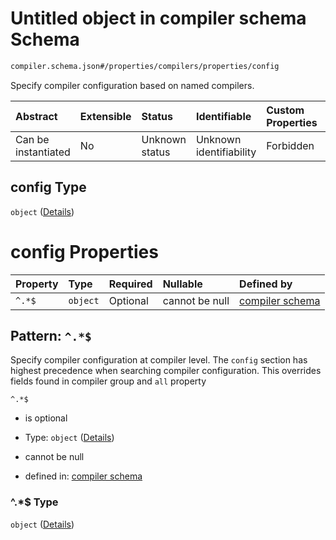 # Untitled object in compiler schema Schema

```txt
compiler.schema.json#/properties/compilers/properties/config
```

Specify compiler configuration based on named compilers.

| Abstract            | Extensible | Status         | Identifiable            | Custom Properties | Additional Properties | Access Restrictions | Defined In                                                                  |
| :------------------ | :--------- | :------------- | :---------------------- | :---------------- | :-------------------- | :------------------ | :-------------------------------------------------------------------------- |
| Can be instantiated | No         | Unknown status | Unknown identifiability | Forbidden         | Allowed               | none                | [compiler.schema.json*](../out/compiler.schema.json "open original schema") |

## config Type

`object` ([Details](compiler-properties-compilers-properties-config.md))

# config Properties

| Property | Type     | Required | Nullable       | Defined by                                                                                                                                            |
| :------- | :------- | :------- | :------------- | :---------------------------------------------------------------------------------------------------------------------------------------------------- |
| `^.*$`   | `object` | Optional | cannot be null | [compiler schema](compiler-definitions-compiler_declaration.md "compiler.schema.json#/properties/compilers/properties/config/patternProperties/^.*$") |

## Pattern: `^.*$`

Specify compiler configuration at compiler level. The `config` section has highest precedence when searching compiler configuration. This overrides fields found in compiler group and `all` property

`^.*$`

*   is optional

*   Type: `object` ([Details](compiler-definitions-compiler_declaration.md))

*   cannot be null

*   defined in: [compiler schema](compiler-definitions-compiler_declaration.md "compiler.schema.json#/properties/compilers/properties/config/patternProperties/^.\*$")

### ^.\*$ Type

`object` ([Details](compiler-definitions-compiler_declaration.md))
